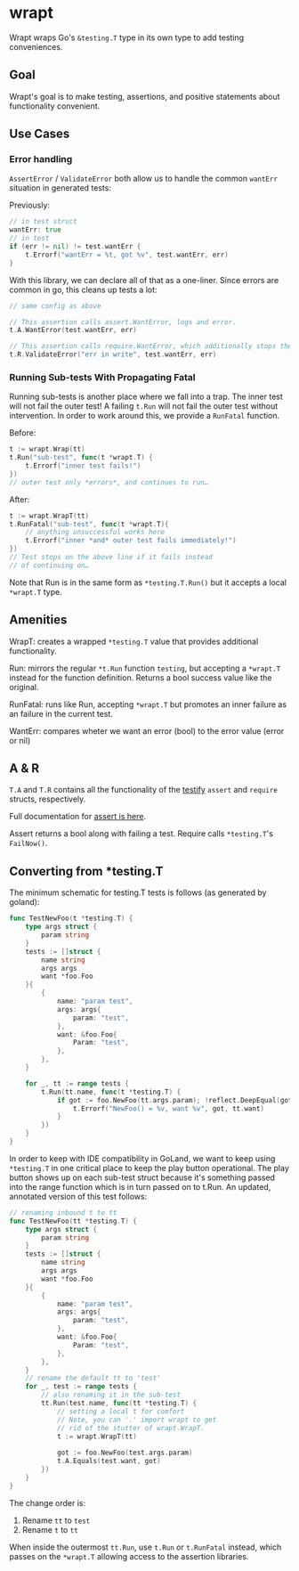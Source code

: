 # wrapt

Wrapt wraps Go's `&testing.T` type in its own type to add testing conveniences.

## Goal

Wrapt's goal is to make testing, assertions, and positive statements about functionality convenient.

## Use Cases

### Error handling

`AssertError` / `ValidateError` both allow us to handle the common `wantErr` situation in generated tests:

Previously:

```go
// in test struct
wantErr: true
// in test
if (err != nil) != test.wantErr {
	t.Errorf("wantErr = %t, got %v", test.wantErr, err)
}
```

With this library, we can declare all of that as a one-liner. Since errors are common in go, this cleans up tests a lot:

```go
// same config as above

// This assertion calls assert.WantError, logs and error.
t.A.WantError(test.wantErr, err)

// This assertion calls require.WantError, which additionally stops the test.
t.R.ValidateError("err in write", test.wantErr, err)
```

### Running Sub-tests With Propagating Fatal

Running sub-tests is another place where we fall into a trap. The inner test will not fail the outer test! A failing 
`t.Run` will not fail the outer test without intervention. In order to work around this, we provide a `RunFatal` 
function.

Before:
```go
t := wrapt.Wrap(tt)
t.Run("sub-test", func(t *wrapt.T) {
	t.Errorf("inner test fails!")
})
// outer test only *errors*, and continues to run…
```

After:
```go
t := wrapt.WrapT(tt)
t.RunFatal("sub-test", func(t *wrapt.T){
	// anything unsuccessful works here
	t.Errorf("inner *and* outer test fails immediately!")
})
// Test stops on the above line if it fails instead
// of continuing on…
```

Note that Run is in the same form as `*testing.T.Run()` but it accepts a local `*wrapt.T` type.

## Amenities

WrapT: creates a wrapped `*testing.T` value that provides additional functionality.

Run: mirrors the regular `*t.Run` function `testing`, but accepting a `*wrapt.T` instead for the function definition.
Returns a bool success value like the original.

RunFatal: runs like Run, accepting `*wrapt.T` but promotes an inner failure as an failure in the current test.

WantErr: compares wheter we want an error (bool) to the error value (error or nil)

## A & R

`T.A` and `T.R` contains all the functionality of the [testify](https://github.com/stretchr/testify) `assert` and `require` structs, respectively.

Full documentation for [assert is here](https://pkg.go.dev/github.com/stretchr/testify/assert).

Assert returns a bool along with failing a test. Require calls `*testing.T`'s `FailNow()`.  

## Converting from *testing.T

The minimum schematic for testing.T tests is follows (as generated by goland):

```go
func TestNewFoo(t *testing.T) {
	type args struct {
		param string
	}
	tests := []struct {
		name string
		args args
		want *foo.Foo
	}{
		{ 
			name: "param test",
			args: args{
				param: "test",
			},
			want: &foo.Foo{
				Param: "test",
			},
		},
	}

	for _, tt := range tests {
		t.Run(tt.name, func(t *testing.T) {
			if got := foo.NewFoo(tt.args.param); !reflect.DeepEqual(got, tt.want) {
				t.Errorf("NewFoo() = %v, want %v", got, tt.want)
			}
		})
	}
}
```

In order to keep with IDE compatibility in GoLand, we want to keep using `*testing.T` in one critical place to keep the 
play button operational. The play button shows up on each sub-test struct because it's something passed into the range
function which is in turn passed on to t.Run. An updated, annotated version of this test follows:

```go
// renaming inbound t to tt
func TestNewFoo(tt *testing.T) {
	type args struct {
		param string
	}
	tests := []struct {
		name string
		args args
		want *foo.Foo
	}{
		{ 
			name: "param test",
			args: args{
				param: "test",
			},
			want: &foo.Foo{
				Param: "test",
			},
		},
	}
	// rename the default tt to 'test'
	for _, test := range tests {
		// also renaming it in the sub-test
		tt.Run(test.name, func(tt *testing.T) {
			// setting a local t for comfort
			// Note, you can '.' import wrapt to get
			// rid of the stutter of wrapt.WrapT.
			t := wrapt.WrapT(tt)
            
			got := foo.NewFoo(test.args.param)
			t.A.Equals(test.want, got)
		})
	}
}
```

The change order is:
1. Rename `tt` to `test`
1. Rename `t` to `tt`

When inside the outermost `tt.Run`, use `t.Run` or `t.RunFatal` instead, which passes on the `*wrapt.T` allowing access to the assertion libraries.